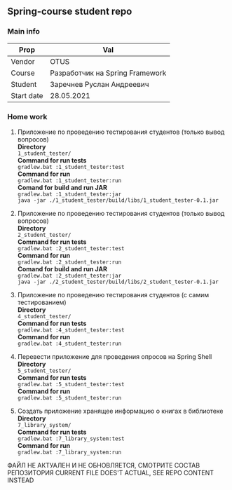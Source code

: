 ## Spring-course student repo

### Main info

| Prop  | Val |
| ------------- | ------------- |
| Vendor  | OTUS  |
| Course  | Разработчик на Spring Framework  |
| Student  | Заречнев Руслан Андреевич |
| Start date  |28.05.2021 |

### Home work

1. Приложение по проведению тестирования студентов (только вывод вопросов)</br>
   **Directory**</br>
   ```1_student_tester/```</br>
   **Command for run tests**</br>
   ```gradlew.bat :1_student_tester:test```</br>
   **Command for run**</br>
   ```gradlew.bat :1_student_tester:run```</br>
   **Comand for build and run JAR**</br>
   ```gradlew.bat :1_student_tester:jar```</br>
   ```java -jar ./1_student_tester/build/libs/1_student_tester-0.1.jar```

2. Приложение по проведению тестирования студентов (только вывод вопросов)</br>
   **Directory**</br>
   ```2_student_tester/```</br>
   **Command for run tests**</br>
   ```gradlew.bat :2_student_tester:test```</br>
   **Command for run**</br>
   ```gradlew.bat :2_student_tester:run```</br>
   **Comand for build and run JAR**</br>
   ```gradlew.bat :2_student_tester:jar```</br>
   ```java -jar ./2_student_tester/build/libs/2_student_tester-0.1.jar```

3. Приложение по проведению тестирования студентов (с самим тестированием)</br>
   **Directory**</br>
   ```4_student_tester/```</br>
   **Command for run tests**</br>
   ```gradlew.bat :4_student_tester:test```</br>
   **Command for run**</br>
   ```gradlew.bat :4_student_tester:run```</br>

4. Перевести приложение для проведения опросов на Spring Shell</br>
   **Directory**</br>
   ```5_student_tester/```</br>
   **Command for run tests**</br>
   ```gradlew.bat :5_student_tester:test```</br>
   **Command for run**</br>
   ```gradlew.bat :5_student_tester:run```</br>

5. Создать приложение хранящее информацию о книгах в библиотеке</br>
   **Directory**</br>
   ```7_library_system/```</br>
   **Command for run tests**</br>
   ```gradlew.bat :7_library_system:test```</br>
   **Command for run**</br>
   ```gradlew.bat :7_library_system:run```</br>

ФАЙЛ НЕ АКТУАЛЕН И НЕ ОБНОВЛЯЕТСЯ, СМОТРИТЕ СОСТАВ РЕПОЗИТОРИЯ
CURRENT FILE DOES'T ACTUAL, SEE REPO CONTENT INSTEAD